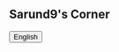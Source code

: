 ## Sarund9's Corner

<html>
    <body>
        <button>
            English
        </button>
    </body>
</html>
